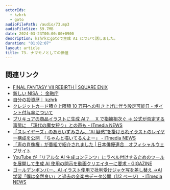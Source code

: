```yaml
---
actorIds:
  - kzhrk
  - goto
audioFilePath: /audio/73.mp3
audioFileSize: 59.7MB
date: 2024-03-23T00:00:00+0900
description: kzhrkとgotoで生成 AI について話しました。
duration: "01:02:07"
layout: article
title: 73. ナマモノとしての価値
---
```


<!-- prettier-ignore-start -->

## 関連リンク

- [FINAL FANTASY VII REBIRTH \| SQUARE ENIX](https://www.jp.square-enix.com/ffvii_rebirth/)
- [新しい NISA ： 金融庁](https://www.fsa.go.jp/policy/nisa2/about/nisa2024/index.html)
- [自分の投資歴｜ kzhrk](https://sizu.me/kzhrk/posts/122unoiviba0)
- [クレジットカード積立上限額 10 万円への引き上げに伴う設定可能日・ポイント付与率について](https://site1.sbisec.co.jp/ETGate/WPLETmgR001Control?OutSide=on&getFlg=on&burl=search_home&cat1=home&cat2=none&dir=info&file=home_info_kureka_tsumitate10.html)
- [プリキュアの商品イラストに生成 AI？　 X で指摘相次ぐ → 公式が否定する事態に　「現代の魔女狩り」との声も - ITmedia NEWS](https://www.itmedia.co.jp/news/articles/2403/22/news149.html)
- [「スレイヤーズ」のあらいずみさん、“AI 疑惑”を掛けられイラストのレイヤー構成を公開　「ちゃんと描いてるんよー」 - ITmedia NEWS](https://www.itmedia.co.jp/news/articles/2308/15/news116.html)
- [「声の肖像権」が番組で紹介されました \| 日本俳優連合　オフィシャルウェブサイト](https://www.nippairen.com/jaunews/post-21643.html)
- [YouTube が「リアルな AI 生成コンテンツ」にラベル付けするためのツールを展開して生成 AI 使用の開示を動画クリエイターに要求 - GIGAZINE](https://gigazine.net/news/20240319-youtube-ai-generated-content-disclosure-label/)
- [ゴールデンボンバー、AI イラスト使用で批判受けジャケ写を差し替え →AI 学習「僕は全然良い」と過去の全楽曲データ公開（1/2 ページ） - ITmedia NEWS](https://www.itmedia.co.jp/news/articles/2403/21/news119.html)
<!-- prettier-ignore-end -->
